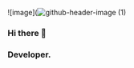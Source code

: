 ![image](![github-header-image (1)](https://github.com/Sypheran/Sypheran/assets/104648429/b0594d5d-2493-4f39-90d4-abbbef444bca)



### Hi there 👋
### Developer.
<!--
**Sypheran/Sypheran** is a ✨ _special_ ✨ repository because its `README.md` (this file) appears on your GitHub profile.

Here are some ideas to get you started:

- 🔭 I’m currently working on ...
- 🌱 I’m currently learning ...
- 👯 I’m looking to collaborate on ...
- 🤔 I’m looking for help with ...
- 💬 Ask me about ...
- 📫 How to reach me: ...
- 😄 Pronouns: ...
- ⚡ Fun fact: ...
-->
